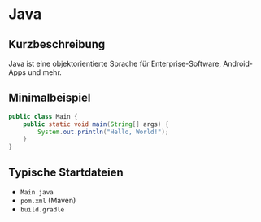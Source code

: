 # Java

## Kurzbeschreibung
Java ist eine objektorientierte Sprache für Enterprise-Software, Android-Apps und mehr.

## Minimalbeispiel
```java
public class Main {
    public static void main(String[] args) {
        System.out.println("Hello, World!");
    }
}
```

## Typische Startdateien
- `Main.java`
- `pom.xml` (Maven)
- `build.gradle`